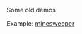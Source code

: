 Some old demos

Example:
[minesweeper](http://htmlpreview.github.io/?https://github.com/edolganov/swing-test-project/blob/master/minesweeper/index.html)
